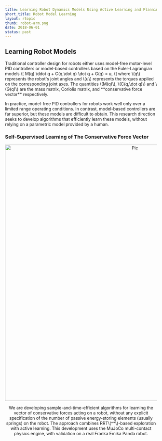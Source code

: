 ```yaml
---
title: Learning Robot Dynamics Models Using Active Learning and Planning
short_title: Robot Model Learning
layout: rtopic
thumb: robot-arm.png
date: 2018-06-01
status: past
---
```

## Learning Robot Models
<div class = "justified">
<p>Traditional controller design for robots either uses model-free motor-level PID controllers or model-based controllers based on the Euler-Lagrangian models
\[
M(q) \ddot q + C(q,\dot q) \dot q + G(q) = u,
\]
where \(q\) represents the robot's joint angles and \(u\) represents the torques applied on the corresponding joint axes. The quantities \(M(q)\), \(C(q,\dot q)\) and \(G(q)\) are the mass matrix, Coriolis matrix, and **conservative force vector** respectively. </p>
</div>
<div class = "justified">
<p> In practice, model-free PID controllers for robots work well only over a limited range operating conditions. In contrast, model-based controllers are far superior, but these models are difficult to obtain. This research direction seeks to develop algorithms that efficiently learn these models, without relying on a parametric model provided by a human.</p>
</div>


<!--div align="center"><img src="{{site.url}}/{{site.baseurl}}/assets/img/panda.jpeg" alt="Pic"  width="846px"></div-->

<h3> Self-Supervised Learning of The Conservative Force Vector</h3>
<div class="flex-container">
<div align="center"><img src="{{site.url}}/{{site.baseurl}}/assets/img/robot-arm.png" alt="Pic"  width="846px">

  <div class = "justified">
  <p> We are developing sample-and-time-efficient algorithms for learning the vector of conservative forces acting on a robot, without any explicit specification of the number of passive energy-storing elements (usually springs) on the robot. The approach combines RRT\(^*\)-based exploration with active learning. This development uses the MuJoCo multi-contact physics engine, with validation on a real Franka Emika Panda robot.
 </p>
</div>
  <!--div> <a href="autolyap_example.png"><img src="{{site.url}}/{{site.baseurl}}/assets/img/autolyap_example.png" alt="Classifier in a Loop" width = "450px"></a></div-->
</div>
